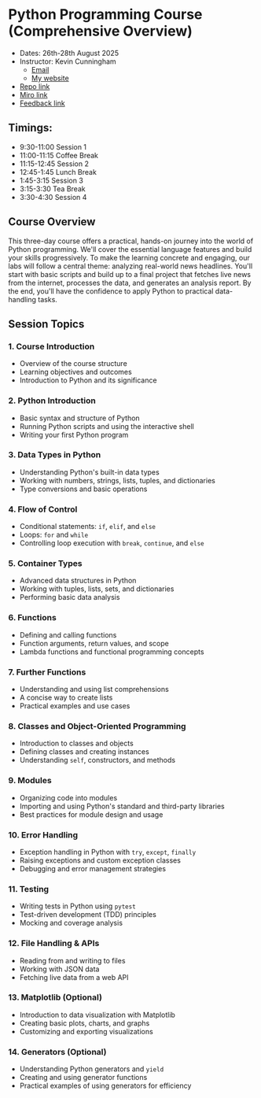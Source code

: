 # Python Programming Course (Comprehensive Overview)

- Dates: 26th-28th August 2025
- Instructor: Kevin Cunningham
  - [Email](mailto:kevin@kevincunningham.co.uk)
  - [My website](https://kevincunningham.co.uk)
- [Repo link](https://github.com/doingandlearning/python-august-2025)
- [Miro link](https://miro.com/app/board/uXjVJQevpJM=/)
- [Feedback link](https://forms.office.com/e/NuS9TKLBRN)

## Timings:

- 9:30-11:00 Session 1
- 11:00-11:15 Coffee Break
- 11:15-12:45 Session 2
- 12:45-1:45 Lunch Break
- 1:45-3:15 Session 3
- 3:15-3:30 Tea Break
- 3:30-4:30 Session 4

## Course Overview

This three-day course offers a practical, hands-on journey into the world of Python programming. We'll cover the essential language features and build your skills progressively. To make the learning concrete and engaging, our labs will follow a central theme: analyzing real-world news headlines. You'll start with basic scripts and build up to a final project that fetches live news from the internet, processes the data, and generates an analysis report. By the end, you'll have the confidence to apply Python to practical data-handling tasks.

## Session Topics

### 1. Course Introduction

- Overview of the course structure
- Learning objectives and outcomes
- Introduction to Python and its significance

### 2. Python Introduction

- Basic syntax and structure of Python
- Running Python scripts and using the interactive shell
- Writing your first Python program

### 3. Data Types in Python

- Understanding Python's built-in data types
- Working with numbers, strings, lists, tuples, and dictionaries
- Type conversions and basic operations

### 4. Flow of Control

- Conditional statements: `if`, `elif`, and `else`
- Loops: `for` and `while`
- Controlling loop execution with `break`, `continue`, and `else`

### 5. Container Types

- Advanced data structures in Python
- Working with tuples, lists, sets, and dictionaries
- Performing basic data analysis

### 6. Functions

- Defining and calling functions
- Function arguments, return values, and scope
- Lambda functions and functional programming concepts

### 7. Further Functions

- Understanding and using list comprehensions
- A concise way to create lists
- Practical examples and use cases

### 8. Classes and Object-Oriented Programming

- Introduction to classes and objects
- Defining classes and creating instances
- Understanding `self`, constructors, and methods

### 9. Modules

- Organizing code into modules
- Importing and using Python's standard and third-party libraries
- Best practices for module design and usage

### 10. Error Handling

- Exception handling in Python with `try`, `except`, `finally`
- Raising exceptions and custom exception classes
- Debugging and error management strategies

### 11. Testing

- Writing tests in Python using `pytest`
- Test-driven development (TDD) principles
- Mocking and coverage analysis

### 12. File Handling & APIs

- Reading from and writing to files
- Working with JSON data
- Fetching live data from a web API

### 13. Matplotlib (Optional)

- Introduction to data visualization with Matplotlib
- Creating basic plots, charts, and graphs
- Customizing and exporting visualizations

### 14. Generators (Optional)

- Understanding Python generators and `yield`
- Creating and using generator functions
- Practical examples of using generators for efficiency
